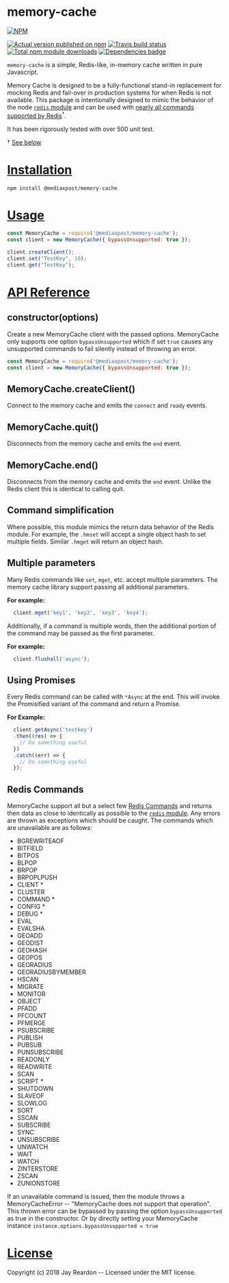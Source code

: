 # memory-cache

[![NPM](https://nodei.co/npm/@mediaxpost/memory-cache.png?downloads=true)](https://nodei.co/npm/@mediaxpost/memory-cache/)

[![Actual version published on npm](http://img.shields.io/npm/v/@mediaxpost/memory-cache.svg)](https://www.npmjs.org/package/@mediaxpost/memory-cache)
[![Travis build status](https://travis-ci.org/MediaXPost/memory-cache.svg)](https://www.npmjs.org/package/@mediaxpost/memory-cache)
[![Total npm module downloads](http://img.shields.io/npm/dt/@mediaxpost/memory-cache.svg)](https://www.npmjs.org/package/@mediaxpost/memory-cache)
[![Dependencies badge](https://david-dm.org/MediaXPost/memory-cache/status.svg)](https://david-dm.org/MediaXPost/memory-cache?view=list)


`memory-cache` is a simple, Redis-like, in-memory cache written in pure Javascript.  

Memory Cache is designed to be a fully-functional stand-in replacement for mocking Redis and fail-over in production systems for when Redis is not available. This package is intentionally designed to mimic the behavior of the node [`redis` module](https://www.npmjs.com/package/redis) and can be used with [nearly all commands supported by Redis](#commands)<sup>†</sup>.

It has been rigorously tested with over 500 unit test.

† [See below](#commands)

# [Installation](#installation)
<a name="installation"></a>

```shell
npm install @mediaxpost/memory-cache
```

# [Usage](#usage)
<a name="usage"></a>

```js
const MemoryCache = require('@mediaxpost/memory-cache');
const client = new MemoryCache({ bypassUnsupported: true });

client.createClient();
client.set("TestKey", 10);
client.get("TestKey");
```

# [API Reference](#api)
<a name="api"></a>

## constructor(options)
Create a new MemoryCache client with the passed options. MemoryCache only supports one option `bypassUnsupported` which if set `true` causes any unsupported commands to fail silently instead of throwing an error.

```js
const MemoryCache = require('@mediaxpost/memory-cache');
const client = new MemoryCache({ bypassUnsupported: true });
```

## MemoryCache.createClient()
Connect to the memory cache and emits the `connect` and `ready` events.

## MemoryCache.quit()
Disconnects from the memory cache and emits the `end` event.

## MemoryCache.end()
Disconnects from the memory cache and emits the `end` event. Unlike the Redis client this is identical to calling quit.

## Command simplification
Where possible, this module mimics the return data behavior of the Redis module.  For example, the `.hmset` will accept a single object hash to set multiple fields. Similar `.hmget` will return an object hash.

## Multiple parameters
Many Redis commands like `set`, `mget`, etc. accept multiple parameters. The memory cache library support passing all additional parameters.

**For example:**
```js
  client.mget('key1', 'key2', 'key3', 'key4');
```

Additionally, if a command is multiple words, then the additional portion of the command may be passed as the first parameter.

**For example:**
```js
  client.flushall('async');
```

## Using Promises
Every Redis command can be called with `*Async` at the end. This will invoke the Promisified variant of the command and return a Promise.

**For Example:**
```js
  client.getAsync('testkey')
  .then((res) => {
    // Do something useful
  })
  .catch((err) => {
    // Do something useful
  });
```

## Redis Commands
<a name="commands"></a>

MemoryCache support all but a select few [Redis Commands](https://redis.io/commands) and returns then data as close to identically as possible to the [`redis` module](https://www.npmjs.com/package/redis). Any errors are thrown as exceptions which should be caught.  The commands which are unavailable are as follows:

* BGREWRITEAOF
* BITFIELD
* BITPOS
* BLPOP
* BRPOP
* BRPOPLPUSH
* CLIENT *
* CLUSTER
* COMMAND *
* CONFIG *
* DEBUG *
* EVAL
* EVALSHA
* GEOADD
* GEODIST
* GEOHASH
* GEOPOS
* GEORADIUS
* GEORADIUSBYMEMBER
* HSCAN
* MIGRATE
* MONITOR
* OBJECT
* PFADD
* PFCOUNT
* PFMERGE
* PSUBSCRIBE
* PUBLISH
* PUBSUB
* PUNSUBSCRIBE
* READONLY
* READWRITE
* SCAN
* SCRIPT *
* SHUTDOWN
* SLAVEOF
* SLOWLOG
* SORT
* SSCAN
* SUBSCRIBE
* SYNC
* UNSUBSCRIBE
* UNWATCH
* WAIT
* WATCH
* ZINTERSTORE
* ZSCAN
* ZUNIONSTORE

If an unavailable command is issued, then the module throws a MemoryCacheError -- "MemoryCache does not support that operation". This thrown error can be bypassed by passing the option `bypassUnsupported` as true in the constructor.  Or by directly setting your MemoryCache instance `instance.options.bypassUnsupported = true`

# [License](#license)
<a name="license"></a>

Copyright (c) 2018 Jay Reardon -- Licensed under the MIT license.

